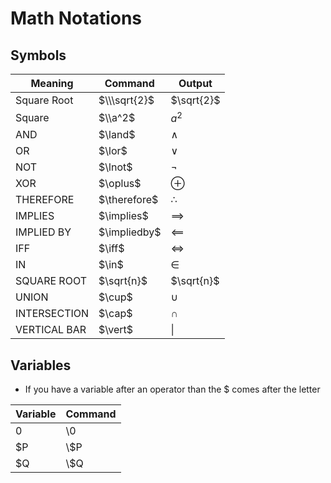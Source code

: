 # Math Notations


## Symbols 

| Meaning      | Command          | Output       |
|--------------|------------------|--------------|
| Square Root  | $\\\sqrt{2}$     | $\sqrt{2}$   |
| Square       | $\\a^2$          | $a^2$        |
| AND          | \$\\land\$       | $\land$      |
| OR           | \$\\lor\$        | $\lor$       |
| NOT          | \$\\lnot\$       | $\lnot$      |
| XOR          | \$\\oplus\$      | $\oplus$     |
| THEREFORE    | \$\\therefore\$  | $\therefore$ |
| IMPLIES      | \$\\implies\$    | $\implies$   |
| IMPLIED BY   | \$\\impliedby\$  | $\impliedby$ |
| IFF          | \$\\iff\$        | $\iff$       |
| IN           | \$\\in\$         | $\in$        |
| SQUARE ROOT  | \$\\sqrt{n}\$    | $\sqrt{n}$   |
| UNION        | \$\\cup\$        | $\cup$       |
| INTERSECTION | \$\\cap\$        | $\cap$       |
| VERTICAL BAR | \$\\vert\$       | $\vert$      |

## Variables
- If you have a variable after an operator than the $ comes after the letter

| Variable | Command |
|----------|---------|
| $0$      | \\$0$   |
| $P       | \\$P    |
| $Q       | \\$Q    |



